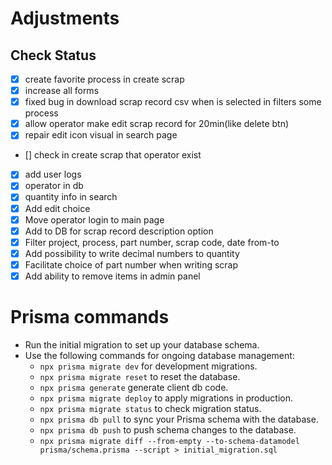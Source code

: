 # Adjustments

## Check Status

- [x] create favorite process in create scrap
- [x] increase all forms
- [x] fixed bug in download scrap record csv when is selected in filters some process
- [x] allow operator make edit scrap record for 20min(like delete btn)
- [x] repair edit icon visual in search page
- [] check in create scrap that operator exist
- [x] add user logs
- [x] operator in db
- [x] quantity info in search
- [x] Add edit choice
- [x] Move operator login to main page
- [x] Add to DB for scrap record description option
- [x] Filter project, process, part number, scrap code, date from-to
- [x] Add possibility to write decimal numbers to quantity
- [x] Facilitate choice of part number when writing scrap
- [x] Add ability to remove items in admin panel

# Prisma commands

- Run the initial migration to set up your database schema.
- Use the following commands for ongoing database management:
  - `npx prisma migrate dev` for development migrations.
  - `npx prisma migrate reset` to reset the database.
  - `npx prisma generate` generate client db code.
  - `npx prisma migrate deploy` to apply migrations in production.
  - `npx prisma migrate status` to check migration status.
  - `npx prisma db pull` to sync your Prisma schema with the database.
  - `npx prisma db push` to push schema changes to the database.
  - `npx prisma migrate diff --from-empty --to-schema-datamodel prisma/schema.prisma --script > initial_migration.sql`
